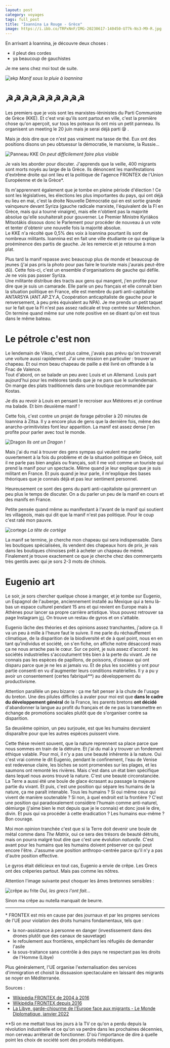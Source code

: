 ```yaml
---
layout: post 
category: voyages
tags: full_post
title: "Ioannina La Rouge - Grèce"
image: https://i.ibb.co/TRPxNnF/IMG-20230617-140450-U77k-Ns3-M9-R.jpg
---
```


En arrivant à Ioannina, je découvre deux choses : 
- il pleut des cordes
- ya beaucoup de gauchistes 

Je me sens chez moi tout de suite. 

![ekp](https://i.ibb.co/st5hWHt/IMG-20230615-201652-ywrsp-OA22-B.jpg)
_Manif sous la pluie à Ioannina_

<!--more-->

# ☭☭☭☭☭☭☭☭☭☭

Les premiers que je vois sont les marxistes-léninistes du Parti Communiste de Grèce (KKE). Et c'est vrai qu'ils sont partout en ville, c'est la première chose qu'on aperçoit, sur tous les poteaux ils ont mis un petit panneau. Ils organisent un meeting le 20 juin mais je serai déjà parti 😪 .

Mais je dois dire que ce n'est pas vraiment ma tasse de thé. Eux ont des positions disons un peu obtuessur la démocratie, le marxisme, la Russie... 

![Panneau KKE](https://i.ibb.co/3YvZyxP/IMG-20230615-154050-Oo-N9-Wq-Pe4-U.jpg)
_On peut difficilement faire plus visible_

Je vais les aborder pour discuter. J'apprends que la veille, 400 migrants sont morts noyés au large de la Grèce. Ils dénoncent les manifestations d'extrême droite qui ont lieu et la politique de l'agence FRONTEX de l'Union Européenne et de la Grèce\*. 

Ils m'apprennent également que je tombe en pleine période d'élection ! Ce sont les législatives, les élections les plus importantes du pays, qui ont déjà eu lieu en mai, c'est la droite Nouvelle Démocratie qui en est sortie grande vainqueure devant Syriza (gauche radicale marxiste, l'équivalent de la FI en Grèce, mais qui a tourné vinaigre), mais elle n'obtient pas la majorité absolue qu'elle souhaiterait pour gouverner. Le Premier Ministre Kyriákos Mitsotákis dissous donc le Parlement pour procéder de nouveau à un vote et tenter d'obtenir une nouvelle fois la majorité absolue.  
Le KKE n'a récolté que 0,5% des voix à Ioannina pourtant ils sont de nombreux militants. Ioannina est en fait une ville étudiante ce qui explique la proéminence des partis de gauche. 
Je les remercie et je retourne à mon plat. 

Plus tard la manif repasse avec beaucoup plus de monde et beaucoup de jeunes (j'ai pas pris la photo pour pas faire le touriste mais j'aurais peut-être dû).
Cette fois-ci, c'est un ensemble d'organisations de gauche qui défile. Je ne vois pas passer Syriza.  
Une militante distribue des tracts aux gens qui mangent, j'en profite pour dire que je suis un camarade. Elle parle un peu français et elle connaît bien la situation politique en France, elle est membre du parti anti-capitaliste ANTARSYA (ΑΝΤ.ΑΡ.ΣΥ.Α, Coopération anticapitaliste de gauche pour le renversement, à peu près équivalent au NPA). Je me prends un petit taquet sur le fait que la FI n'est pas assez radicale et trop centrée sur Mélenchon. On termine quand même sur une note positive en se disant qu'on est tous dans le même bateau. 


# Le pétrole c'est non

Le lendemain de Vikos, c'est plus calme, j'avais pas prévu qu'on trouverait une voiture aussi rapidement. 
J'ai une mission en particulier : trouver un chapeau. 
Et oui mon beau chapeau de paille a été livré en offrande à la Fnac de Valence.  
Tout d'abord, on se balade un peu avec Louis et un Allemand. Louis part aujourd'hui pour les météores tandis que je ne pars que le surlendemain. On mange des plats traditionnels dans une boutique recommandée par Kostas. 

Je dis au revoir à Louis en pensant le recroiser aux Météores et je continue ma balade. Et bim deuxième manif ! 

Cette fois, c'est contre un projet de forage pétrolier à 20 minutes de Ioannina à Zitsa. Il y a encore plus de gens que la dernière fois, même des anarcho-primitivistes font leur apparition. La manif est assez dense j'en profite pour parler avec tout le monde. 

![Dragon](https://i.ibb.co/TRPxNnF/IMG-20230617-140450-U77k-Ns3-M9-R.jpg)
_Ils ont un Dragon !_

Mais j'ai du mal à trouver des gens sympas qui veulent me parler ouvertement à la fois du problème et de la situation politique en Grèce, soit il ne parle pas bien anglais ou français, soit il me voit comme un touriste qui prend la manif pour un spectacle. Même quand je leur explique que je suis militant en France. Et puis quand je leur parle, il m'explique des bases théoriques que je connais déjà et pas leur sentiment personnel. 

Heureusement ce sont des gens du parti anti-capitaliste qui prennent un peu plus le temps de discuter. On a du parler un peu de la manif en cours et des manifs en France. 

Petite pensée quand même au manifestant à l'avant de la manif qui soutient les villageois, mais qui dit que la manif n'est pas politique. Pour le coup c'est raté mon pauvre. 

![cortege](https://i.ibb.co/CPhmqth/IMG-20230617-140507-TSpe-Wd-Dk6b.jpg)
_La tête de cortège_

La manif se termine, je cherche mon chapeau qui sera indispensable. Dans les boutiques spécialisées, ils vendent des chapeaux hors de prix, je vais dans les boutiques chinoises prêt à acheter un chapeau de mémé. Finalement je trouve exactement ce que je cherche chez des commerçants très gentils avec qui je sors 2-3 mots de chinois. 

# Eugenio art

Le soir, je sors chercher quelque chose à manger, et je tombe sur Eugenio, un Espagnol de l'auberge, anciennement installé au Mexique qui a tenu là-bas un espace culturel pendant 15 ans et qui revient en Europe mais à Athènes pour lancer sa propre carrière artistique. Vous pouvez retrouver sa page Instagram [ici](https://www.instagram.com/eugenio_echeverria_/#). On trouve un restau de gyros et on s'attable. 

Eugenio lâche des théories et des opinions assez tranchantes, j'adore ça. Il va un peu à mille à l'heure faut le suivre. Il me parle du réchauffement climatique, de la disparition de la biodiversité et de à quel point, nous en en tant qu'individus et société, on s'en fiche, on affiche notre désaccord mais ça ne nous arrache pas le cœur. Sur ce point, je suis assez d'accord : les sociétés industrielles s'accoutument très bien à la perte du vivant. Je ne connais pas les espèces de papillons, de poissons, d'oiseaux qui ont disparu parce que je ne les ai jamais vu. Et de plus les sociétés y ont pour partie consenti en vu d'augmenter leurs conditions matérielles. Il y a pu y avoir un consentement (certes fabriqué\*\*) au développement du productivisme. 

Attention parallèle un peu bizarre : ça me fait penser à la chute de l'usage du breton. Une des pilules difficiles à avaler pour moi est que **dans le cadre du développement général** de la France, les parents bretons **ont décidé** d'abandonner la langue au profit du français et de ne pas la transmettre en échange de promotions sociales plutôt que de s'organiser contre sa disparition. 

Sa deuxième opinion, un peu surjouée, est que les humains devraient disparaître pour que les autres espèces puissent vivre. 

Cette thèse revient souvent, que la nature reprennent sa place parce que nous sommes en train de la détruire. Et j'ai du mal à y trouver un fondement éthique valable. Pour moi, il n'y a pas une beauté inhérente à la nature. Oui c'est vrai comme le dit Eugenio, pendant le confinement, l'eau de Venise est redevenue claire, les biches se sont promenées sur les plages, et les saumons ont remonté les rivières. Mais c'est dans un état bien spécifique dans lequel nous avons trouvé la nature. C'est une beauté circonstanciée. La Terre a aussi été une boule de glace écrasant au passage la majeure partie du vivant. Et puis, c'est une position qui sépare les humains de la nature, ça me paraît intenable. Tous les humains ? Si oui même ceux qui vivent de manière soutenable ? Si non, à quel endroit est la frontière ? C'est une position qui paradoxalement considère l'humain comme anti-naturel, démiurge (j'aime bien le mot depuis que je le connais) et donc josé le dire, divin. Et puis qui va procéder à cette éradication ? Les humains eux-même ? Bon courage. 

Moi mon opinion tranchée c'est que si la Terre doit devenir une boule de métal comme dans _The Matrix_, oui ce sera des trésors de beauté détruits, mais on pourra malgré tout dire que c'est une évolution _naturelle_. C'est avant pour les humains que les humains doivent préserver ce qui peut encore l'être. J'assume une position anthropo-centrée parce qu'il n'y a pas d'autre position effective. 

Le gyros était délicieux en tout cas, Eugenio a envie de crêpe. Les Grecs ont des crêperies partout. Mais pas comme les nôtres. 

Attention l'image suivante peut choquer les âmes bretonnes sensibles :

![crêpe au frite](https://i.ibb.co/6brMJZV/IMG-20230617-223402-mm-T4-DPs-K3s.jpg)
_Oui, les grecs l'ont fait..._

Sinon ma crêpe au nutella manquait de beurre. 

---

\* FRONTEX est mis en cause par des journaux et par les propres services de l'UE pour violation des droits humains fondamentaux, tels que :
- la non-assistance à personne en danger (investissement dans des drones plutôt que des canaux de sauvetage) 
- le refoulement aux frontières, empêchant les réfugiés de demander l'asile 
- la sous-traitance sans contrôle à des pays ne respectant pas les droits de l'Homme (Libye)

Plus généralement, l'UE organise l'externalisation des services d'immigration et choisit la dissuasion spectaculaire en laissant des migrants se noyer en Méditerranée. 

Sources :
- [Wikipédia FRONTEX de 2004 à 2016](https://fr.m.wikipedia.org/wiki/Agence_europ%C3%A9enne_pour_la_gestion_de_la_coop%C3%A9ration_op%C3%A9rationnelle_aux_fronti%C3%A8res_ext%C3%A9rieures#Critiques_et_pol%C3%A9miques)
- [Wikipédia FRONTEX depuis 2016](https://fr.m.wikipedia.org/wiki/Agence_europ%C3%A9enne_de_garde-fronti%C3%A8res_et_de_garde-c%C3%B4tes#Critiques)
- [La Libye, garde-chiourme de l’Europe face aux migrants - Le Monde Diplomatique, janvier 2022](https://www.monde-diplomatique.fr/2022/01/URBINA/64243)

\*\*Si on me mettait tous les jours à la TV ce qu'on a perdu depuis la révolution industrielle et ce qu'on va perdre dans les prochaines décennies, mon cerveau arrêterait de fonctionner. D'où l'importance de dire à quelle point les choix de société sont des produits médiatiques. 

